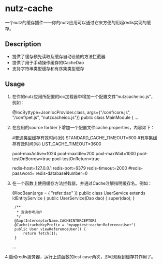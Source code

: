 nutz-cache
==========
一个nutz的缓存插件——你的nutz应用可以通过它来方便的用起redis实现的缓存。

Description
---------

* 提供了缓存预先读取及缓存自动设值的方法拦截器
* 提供了用于手动操作缓存的CacheDao
* 支持字符串类型缓存和有序集类型缓存

Usage
---------
1. 在你的nutz应用所配置的ioc加载器中增加一个配置文件“nutzcacheioc.js”，例如：

    @IocBy(type=JsonIocProvider.class, args={"/conf/core.js", "/conf/pet.js", "nutzcacheioc.js"})
    public class MainModule {
      ...

2. 在应用的source forlder下增加一个配置文件cache.properties，内容如下：

    #普通类型缓存有效时间(秒)
    STANDARD_CACHE_TIMEOUT=600
    #有序集缓存有效时间(秒)
    LIST_CACHE_TIMEOUT=3600
    
    pool-maxActive=1024
    pool-maxIdle=200
    pool-maxWait=1000
    pool-testOnBorrow=true
    pool-testOnReturn=true
    
    redis-host=127.0.0.1
    redis-port=6379
    redis-timeout=2000
    #redis-password=
    redis-databaseNumber=0

3. 在一个函数上使用缓存方法拦截器，并通过Cache注解指明缓存名。例如：

    @IocBean(args = { "refer:dao" })
    public class UserService extends IdEntityService<User> {
    	public UserService(Dao dao) {
    		super(dao);
    	}
    
    	/**
    	 * 查询参考用户
    	 */
    	@Aop(InterceptorName.CACHEINTERCEPTOR)
    	@Cache(cacheKeyPrefix = "myapptest:cache:ReferenceUser")
    	public User viewReferenceUser() {
    		return fetch(1);
    	}
    ...

4.启动redis服务器，运行上述函数的test case两次，即可观察到缓存其作用了。
